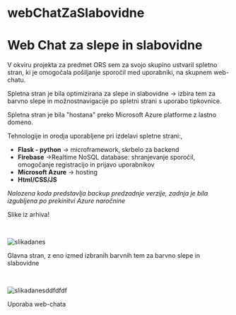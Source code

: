 # webChatZaSlabovidne
<h1> Web Chat za slepe in slabovidne </h1>
<p>V okviru projekta za predmet ORS sem za svojo skupino ustvaril spletno stran, ki je omogočala pošiljanje sporočil med uporabniki, na skupnem web-chatu.</p>
<p>Spletna stran je bila optimizirana za slepe in slabovidne -> izbira tem za barvno slepe in možnostnavigacije po spletni strani s uporabo tipkovnice.</p>
<p>Spletna stran je bila "hostana" preko Microsoft Azure platforme z lastno domeno.</p>
<p>Tehnologije in orodja uporabljene pri izdelavi spletne strani:,</p>
  <ul>
<li><b>Flask - python</b> -> microframework, skrbelo za backend</li>
<li><b>Firebase</b> ->Realtime NoSQL database: shranjevanje sporočil, omogočanje registracijo in prijavo uporabnikov</li>
<li><b>Microsoft Azure</b> -> hosting</li>
 <li><b>Html/CSS/JS</b></li> 
</ul>
<i>Nalozena koda predstavlja backup predzadnje verzije, zadnja je bila izgubljena po prekinitvi Azure naročnine</i>
<p>Slike iz arhiva!</p>
</br>

![slikadanes](https://user-images.githubusercontent.com/55513538/125213022-2b641480-e2b1-11eb-9ebe-6682f02f8dd2.png)


<p>Glavna stran, z eno izmed izbranih barvnih tem za barvno slepe in slabovidne</p>
</br>

![slikadanesddfdfdf](https://user-images.githubusercontent.com/55513538/125212947-e2ac5b80-e2b0-11eb-88e7-3cb43752aad6.png)
<p>Uporaba web-chata </p>
